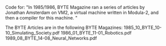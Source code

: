 Code for:
"In 1985/1986, BYTE Magazine ran a series of articles by Jonathan
Amsterdam on VM2, a virtual machine written in Modula-2, and then a
compiler for this machine. "

The BYTE Articles are in the following BYTE Magazines:
1985_10_BYTE_10-10_Simulating_Society.pdf
1986_01_BYTE_11-01_Robotics.pdf
1989_08_BYTE_14-08_Neural_Networks.pdf
